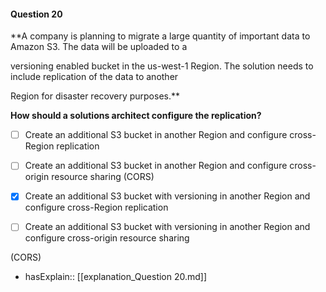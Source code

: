 #### Question  20

**A company is planning to migrate a large quantity of important data to Amazon S3. The data will be uploaded to a

versioning enabled bucket in the us-west-1 Region. The solution needs to include replication of the data to another

Region for disaster recovery purposes.**

**How should a solutions architect configure the replication?**

- [ ] Create an additional S3 bucket in another Region and configure cross-Region replication

- [ ] Create an additional S3 bucket in another Region and configure cross-origin resource sharing (CORS)

- [x] Create an additional S3 bucket with versioning in another Region and configure cross-Region replication

- [ ] Create an additional S3 bucket with versioning in another Region and configure cross-origin resource sharing

(CORS)

- hasExplain:: [[explanation_Question  20.md]]
